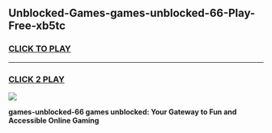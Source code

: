 
## Unblocked-Games-games-unblocked-66-Play-Free-xb5tc
<h3>
<a href="https://premium76.site?title=games-unblocked-66&ref=22A">CLICK TO PLAY</a></h3>
<hr>

<h3>
<a href="https://premium76.site?title=games-unblocked-66&ref=22A">CLICK 2 PLAY</a>
  
</h3>

<a href="https://premium76.site?title=games-unblocked-66&ref=22A"><img src="https://clearcache.store/games.png"></a>


**games-unblocked-66 games unblocked: Your Gateway to Fun and Accessible Online Gaming**
